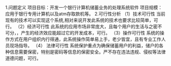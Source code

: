 1.问题定义
	项目目标：开发一个银行计算机储蓄业务的处理系统软件
	项目规模：应用于银行专用计算机以及atm存取款机等。
2.可行性分析
	（1）技术可行性
		当前现有的技术可以实现这个系统,相对来说开发此系统的技术也要求比较简单，可行。
	（2）经济可行性
		此系统的应用市场非常庞大，且每个用户的生活与之密不可分，，产生的经济效应能超过它的开发成本，可行。
	（3）操作可行性
		系统的操作方式在用户组织内行得通，此系统操作简单易上手，老少皆宜，且有专业工作人员现场指导。
	（4） 法律可行性
		系统保护重点为确保储蓄用户的利益，储户的各种信息需要保密，特别是密码等信息的保密安全。严不存在违法违规、侵权等法律道德问题，可行。
